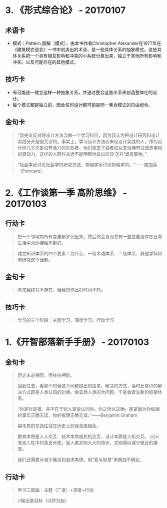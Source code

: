 
# 3. 《形式综合论》 - 20170107
## 术语卡
- 模式：Pattern,图解（模式），由本书作者Christopher Alexander在1977年在《建筑模式语言》一书中创造出的术语，是一些具体关系的抽象模式。这些具体关系把一个具有相互影响和冲突的小系统分离出来，独立于其他所有影响和冲突，以及可能存在的其他模式。

## 技巧卡
- 有可能逐一建立这样一种抽象关系，并通过整合这些关系来创造整体化的设计。
- 每个模式都是独立的，因此任何设计都可能是同一集合模式的自由组合。

## 金句卡
> “我完全反对将设计方法当做一个学习科目，因为我认为把设计研究和设计实践分开是很荒谬的。事实上，学习设计方法而未经设计实践的人，作为设计师几乎总是没有活力的失败者，他们是去了或者说从来没拥有过塑造事物的驱动力。这样的人同样永远不能明智地说出应该‘怎样’塑造事物。”

> ”社会学家讨论社会学的研究方法，物理学家讨论物理学的。“——庞加莱（Poincare）

  
  
  
# 2.《工作谈第一季 高阶思维》 - 20170103
## 行动卡
> 把一个领域内所有变量都罗列出来，然后你会发现总有一些变量是你在日常生活中永远接触不到的。

> 建立知识体系的四个要素：为什么、一级术语体系、二级体系、其他学科如何研究这个话题。
## 金句卡
> 未来我终将不存在，但我的作品将时间不朽。

## 技巧卡
> 学习的三个阶段：主题学习、深度学习、行动学习


# 1.《开智部落新手手册》 - 20170103
## 金句卡
> 历史未必相同，但往往押韵。

> 回到过去，看那个时候这个问题提出的由来、解决的方式，当时反常识的解决方式即是人类认知的边缘。会去想人类的大问题。于是会诞生新的框架体系。

> “你是对是错，并不在于别人是否认同你。你之所以正确，那是因为你依据的事实正确无误，你的推理正确无误。”——Benjamin Graham

> 越本质的东西往往在历史上的保真度越高。

> 教育本质是人人交互、技术本质是机机交互、设计本质是人机交互。
￼￼
> 发现人性中的善良天使，是人类文明大大的进步，文明得以减少彼此的痛苦。

> 我们还需要从减少痛苦到追求美德，用“爱与智慧”来拥抱不确定。

## 行动卡
> 学习三部曲：主题（广度）+深度+行动

> //输出是目标（以终为始）
